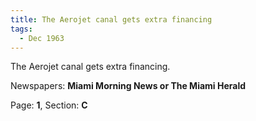 ```yaml
---  
title: The Aerojet canal gets extra financing  
tags:  
  - Dec 1963  
---  
```

  
The Aerojet canal gets extra financing.  
  
Newspapers: **Miami Morning News or The Miami Herald**  
  
Page: **1**, Section: **C** 

